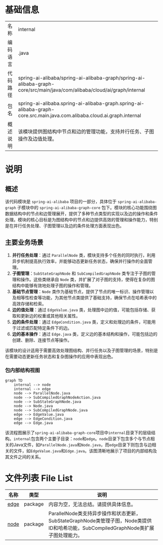 # 基础信息

|      |      |
|------|------|
| 名称 | internal |
| 编码语言 | .java |
| 代码路径 | spring-ai-alibaba/spring-ai-alibaba-graph/spring-ai-alibaba-graph-core/src/main/java/com/alibaba/cloud/ai/graph/internal |
| 包名 | spring-ai-alibaba.spring-ai-alibaba-graph.spring-ai-alibaba-graph-core.src.main.java.com.alibaba.cloud.ai.graph.internal |
| 概述说明 | 该模块提供图结构中节点和边的管理功能，支持并行任务、子图操作及边值处理。 |

# 说明

## 概述

该代码模块是 `spring-ai-alibaba` 项目的一部分，具体位于 `spring-ai-alibaba-graph` 子模块中的 `spring-ai-alibaba-graph-core` 包下。模块的核心功能围绕图数据结构中的节点和边管理展开，提供了多种节点类型的实现以及边的操作和条件处理。模块的核心目标是为图结构中的节点和边提供高效的管理和操作能力，特别是在并行任务处理、子图管理以及边的条件处理方面表现出色。

## 主要业务场景

1. **并行任务处理**：通过 `ParallelNode` 类，模块支持多个任务的同时执行，利用异步机制提高执行效率，并能够动态更新任务状态，确保并行操作的全面管理。
2. **子图管理**：`SubStateGraphNode` 和 `SubCompiledGraphNode` 类专注于子图的管理和操作。这些类继承自 `Node` 类，并扩展了对子图的支持，使得在复杂的图结构中能够有效地处理子图的操作和管理。
3. **基础节点管理**：`Node` 类作为基础节点，提供了节点的唯一标识、操作管理以及相等性检查等功能，为其他节点类提供了基础支持，确保节点在哈希表中的高效存储和检索。
4. **边的值处理**：通过 `EdgeValue.java` 类，处理图中边的值，可能包括存储、获取和更新边的权重或其他相关属性。
5. **边的条件处理**：通过 `EdgeCondition.java` 类，定义和处理边的条件，可能用于过滤或匹配特定条件下的边。
6. **边的基本操作**：通过 `Edge.java` 类，定义边的基本结构和操作，可能包括边的创建、删除、连接节点等操作。

该模块的设计适用于需要高效处理图结构、并行任务以及子图管理的场景，特别是在需要动态更新任务状态和复杂图操作的应用中表现出色。


### 包内部结构视图

```mermaid
graph TD
    internal --> node
    internal --> edge
    node --> ParallelNode.java
    node --> SubCompiledGraphNodeAction.java
    node --> SubStateGraphNode.java
    node --> Node.java
    node --> SubCompiledGraphNode.java
    edge --> EdgeValue.java
    edge --> EdgeCondition.java
    edge --> Edge.java
```

该流程图展示了`spring-ai-alibaba-graph-core`项目中`internal`目录下的层级结构。`internal`包含两个主要子目录：`node`和`edge`。`node`目录下包含多个与节点相关的Java文件，如`ParallelNode.java`和`Node.java`，而`edge`目录下则包含与边相关的文件，如`EdgeValue.java`和`Edge.java`。该图清晰地展示了项目的内部结构及其文件之间的关系。

# 文件列表 File List

| 名称   | 类型  | 说明 |
|-------|------|-------------|
| [edge](edge/_module.md) | package | 内容为空，无法总结。请提供具体信息。 |
| [node](node/_module.md) | package | ParallelNode类支持异步操作和状态更新，SubStateGraphNode类管理子图，Node类提供ID和哈希功能，SubCompiledGraphNode类扩展子图处理能力。 |



